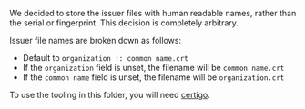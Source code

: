 We decided to store the issuer files with human readable names, rather than the serial or fingerprint. This decision is completely arbitrary.

Issuer file names are broken down as follows:

* Default to `organization :: common name.crt`
* If the `organization` field is unset, the filename will be `common name.crt`
* If the `common name` field is unset, the filename will be `organization.crt`

To use the tooling in this folder, you will need [certigo](https://github.com/square/certigo).
